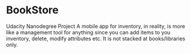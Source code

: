 # BookStore
Udacity Nanodegree Project
A mobile app for inventory, in reality, is more like a management tool for anything since you can add items to you inventory, delete, modify attributes etc. It is not stacked at books/libraries only.
